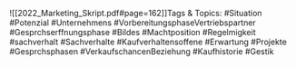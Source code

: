 
![[2022_Marketing_Skript.pdf#page=162]]Tags & Topics:
   #Situation
   #Potenzial
   #Unternehmens
   #VorbereitungsphaseVertriebspartner
   #Gesprchserffnungsphase
   #Bildes
   #Machtposition
   #Regelmigkeit
   #sachverhalt
   #Sachverhalte
   #Kaufverhaltensoffene
   #Erwartung
   #Projekte
   #Gesprchsphasen
   #VerkaufschancenBeziehung
   #Kaufhistorie
   #Gestik